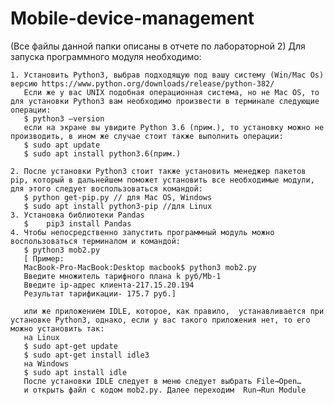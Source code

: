 # Mobile-device-management
(Все файлы данной папки описаны в отчете по лабораторной 2)
Для запуска программного модуля необходимо:

    1. Установить Python3, выбрав подходящую под вашу систему (Win/Mac Os) версию https://www.python.org/downloads/release/python-382/ 
       Если же у вас UNIX подобная операционная система, но не Mac OS, то для установки Python3 вам необходимо произвести в терминале следующие операции:
       $ python3 —version 
       если на экране вы увидите Python 3.6 (прим.), то установку можно не производить, в ином же случае стоит также выполнить операции:
       $ sudo apt update
	   $ sudo apt install python3.6(прим.)
       
    2. После установки Python3 стоит также установить менеджер пакетов pip, который в дальнейшем поможет установить все необходимые модули, для этого следует воспользоваться командой:
       $ python get-pip.py // для Mac OS, Windows
       $ sudo apt install python3-pip //для Linux
    3. Установка библиотеки Pandas
       $    pip3 install Pandas
    4. Чтобы непосредственно запустить программный модуль можно воспользоваться терминалом и командой:
       $ python3 mob2.py
       [ Пример:
       MacBook-Pro-MacBook:Desktop macbook$ python3 mob2.py
       Введите множитель тарифного плана k руб/Mb-1
       Введите ip-адрес клиента-217.15.20.194
       Результат тарификации- 175.7 руб.]
       
       или же приложением IDLE, которое, как правило,  устанавливается при установке Python3, однако, если у вас такого приложения нет, то его можно установить так:
       на Linux
       $ sudo apt-get update
       $ sudo apt-get install idle3
       на Windows
       $ sudo apt install idle
       После установки IDLE следует в меню следует выбрать File→Open…
       и открыть файл с кодом mob2.py. Далее переходим  Run→Run Module
